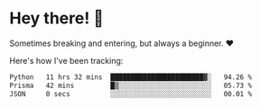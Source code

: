 # Hey there! 👋
Sometimes breaking and entering, but always a beginner. ❤️

Here's how I've been tracking:
<!--START_SECTION:waka-->

```txt
Python   11 hrs 32 mins  ███████████████████████▓░   94.26 %
Prisma   42 mins         █▒░░░░░░░░░░░░░░░░░░░░░░░   05.73 %
JSON     0 secs          ░░░░░░░░░░░░░░░░░░░░░░░░░   00.01 %
```

<!--END_SECTION:waka-->

